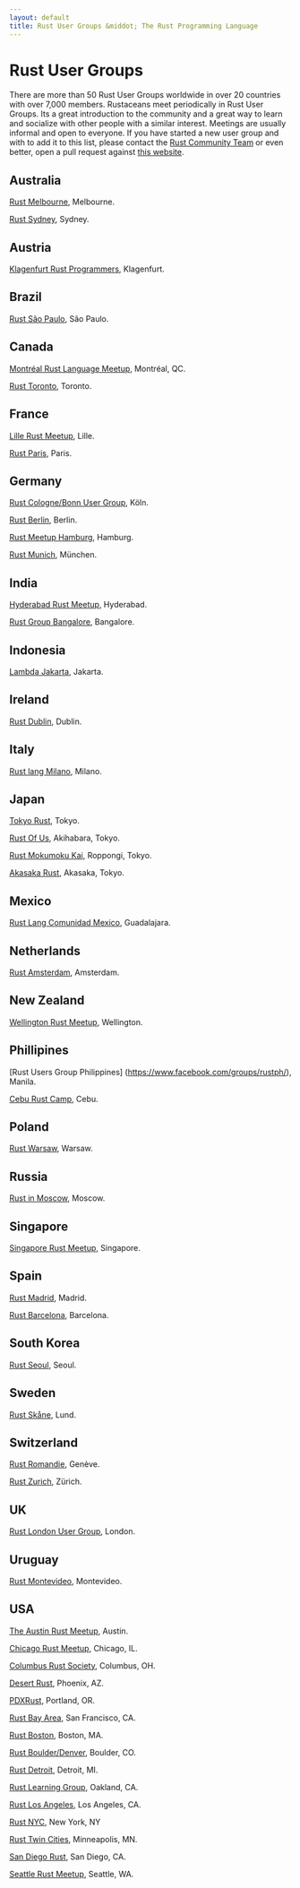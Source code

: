 ```yaml
---
layout: default
title: Rust User Groups &middot; The Rust Programming Language
---
```


# Rust User Groups

There are more than 50 Rust User Groups worldwide in over 20 countries
with over 7,000 members. Rustaceans meet periodically in Rust User
Groups.  Its a great introduction to the community and a great way to
learn and socialize with other people with a similar interest.
Meetings are usually informal and open to
everyone. If you have started a new user group and with to add it to
this list, please contact the [Rust Community
Team](./team.html#Community) or
even better, open a pull request against
[this website](https://github.com/rust-lang/rust-www/blob/master/user-groups.md).

## Australia

[Rust Melbourne](http://www.meetup.com/Rust-Melbourne/), Melbourne.

[Rust Sydney](http://www.meetup.com/Rust-Sydney/), Sydney.

## Austria

[Klagenfurt Rust Programmers](http://www.meetup.com/Klagenfurt-Rust/), Klagenfurt.

## Brazil

[Rust São Paulo](http://www.meetup.com/Rust-Sao-Paulo-Meetup/), São Paulo.

## Canada

[Montréal Rust Language Meetup](http://www.meetup.com/Montreal-Rust-Language-Meetup/), Montréal, QC.

[Rust Toronto](http://www.meetup.com/Rust-Toronto/), Toronto.

## France

[Lille Rust Meetup](http://www.meetup.com/rust-lille/), Lille.

[Rust Paris](http://www.meetup.com/Rust-Paris/), Paris.

## Germany

[Rust Cologne/Bonn User Group](http://www.meetup.com/Rust-Cologne-Bonn/), Köln.

[Rust Berlin](http://www.meetup.com/Rust-Berlin/), Berlin.

[Rust Meetup Hamburg](http://www.meetup.com/Rust-Meetup-Hamburg/), Hamburg.

[Rust Munich](http://www.meetup.com/rust-munich/), München.

## India

[Hyderabad Rust Meetup](http://www.meetup.com/Hyderabad-Rust-Meetup/), Hyderabad.

[Rust Group Bangalore](https://www.facebook.com/groups/RustBLR/1579069959026339/), Bangalore.

## Indonesia

[Lambda Jakarta](http://www.meetup.com/Lambda-Jakarta/), Jakarta.

## Ireland

[Rust Dublin](http://www.meetup.com/Rust-Dublin/), Dublin.

## Italy

[Rust lang Milano](http://www.meetup.com/Rust-lang-Milano/), Milano.

## Japan

[Tokyo Rust](http://www.meetup.com/Tokyo-Rust-Meetup/), Tokyo.

[Rust Of Us](https://rust-of-us.doorkeeper.jp/), Akihabara, Tokyo.

[Rust Mokumoku Kai](https://rust.doorkeeper.jp/), Roppongi, Tokyo.

[Akasaka Rust](https://akasaka-rust.doorkeeper.jp/), Akasaka, Tokyo.

## Mexico

[Rust Lang Comunidad Mexico](http://www.meetup.com/rustlangmx/), Guadalajara.

## Netherlands

[Rust Amsterdam](http://www.meetup.com/Rust-Amsterdam/), Amsterdam.

## New Zealand

[Wellington Rust Meetup](http://www.meetup.com/Wellington-Rust-Meetup/), Wellington.

## Phillipines

[Rust Users Group Philippines] (https://www.facebook.com/groups/rustph/), Manila.

[Cebu Rust Camp](http://www.meetup.com/Cebu-Rust-Camp/), Cebu.

## Poland

[Rust Warsaw](http://www.meetup.com/Rust-Warsaw/), Warsaw.

## Russia

[Rust in Moscow](http://www.meetup.com/Rust-%D0%B2-%D0%9C%D0%BE%D1%81%D0%BA%D0%B2%D0%B5/), Moscow.

## Singapore

[Singapore Rust Meetup](http://www.meetup.com/Singapore-Rust-Meetup/), Singapore.

## Spain

[Rust Madrid](http://www.meetup.com/Rust-Madrid/), Madrid.

[Rust Barcelona](http://www.meetup.com/Rust-Barcelona/), Barcelona.

## South Korea

[Rust Seoul](http://www.meetup.com/Rust-Seoul/), Seoul.

## Sweden

[Rust Skåne](http://www.meetup.com/rust-skane/), Lund.

## Switzerland

[Rust Romandie](http://www.meetup.com/rust-romandie/), Genève.

[Rust Zurich](http://www.meetup.com/Rust-Zurich/), Zürich.

## UK

[Rust London User Group](http://www.meetup.com/Rust-London-User-Group/), London.

## Uruguay

[Rust Montevideo](http://www.meetup.com/Rust-Montevideo/), Montevideo.

## USA

[The Austin Rust Meetup](http://www.meetup.com/Austin-Rust-Meetup/), Austin.

[Chicago Rust Meetup](http://www.meetup.com/Chicago-Rust-Meetup/), Chicago, IL.

[Columbus Rust Society](http://www.meetup.com/columbus-rs/), Columbus, OH.

[Desert Rust](http://www.meetup.com/Desert-Rustaceans/), Phoenix, AZ.

[PDXRust](http://www.meetup.com/PDXRust/), Portland, OR.

[Rust Bay Area](http://www.meetup.com/Rust-Bay-Area/), San Francisco, CA.

[Rust Boston](http://www.meetup.com/Boston-Rust-Meetup-25317522aNpHwZdw/), Boston, MA.

[Rust Boulder/Denver](http://www.meetup.com/Rust-Boulder-Denver/), Boulder, CO.

[Rust Detroit](http://www.meetup.com/rust-detroit/), Detroit, MI.

[Rust Learning Group](http://www.meetup.com/Rust-Learning-Group/), Oakland, CA.

[Rust Los Angeles](http://www.meetup.com/Rust-Los-Angeles/), Los Angeles, CA.

[Rust NYC](http://www.meetup.com/Rust-NYC/), New York, NY

[Rust Twin Cities](http://www.meetup.com/Rust-TC/), Minneapolis, MN.

[San Diego Rust](http://www.meetup.com/San-Diego-Rust/), San Diego, CA.

[Seattle Rust Meetup](http://www.meetup.com/Seattle-Rust-Meetup/), Seattle, WA.
